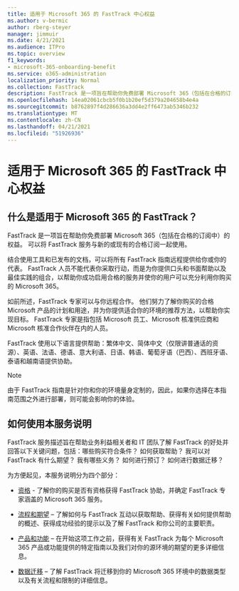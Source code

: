 ```yaml
---
title: 适用于 Microsoft 365 的 FastTrack 中心权益
ms.author: v-bermic
author: rberg-steyer
manager: jimmuir
ms.date: 4/21/2021
ms.audience: ITPro
ms.topic: overview
f1_keywords:
- microsoft-365-onboarding-benefit
ms.service: o365-administration
localization_priority: Normal
ms.collection: FastTrack
description: FastTrack 是一项旨在帮助你免费部署 Microsoft 365（包括在合格的订阅中）的权益。 可以将 FastTrack 服务与新的或现有的合格订阅一起使用。
ms.openlocfilehash: 14ea02061cbcb5f0b1b20ef5d379a204658b4e4a
ms.sourcegitcommit: b8762897f4d286636a3dd4e2ff6473ab5346b232
ms.translationtype: MT
ms.contentlocale: zh-CN
ms.lasthandoff: 04/21/2021
ms.locfileid: "51926936"
---
```

# <a name="fasttrack-center-benefit-for-microsoft-365"></a>适用于 Microsoft 365 的 FastTrack 中心权益

## <a name="what-is-fasttrack-for-microsoft-365"></a>什么是适用于 Microsoft 365 的 FastTrack？

FastTrack 是一项旨在帮助你免费部署 Microsoft 365（包括在合格的订阅中）的权益。 可以将 FastTrack 服务与新的或现有的合格订阅一起使用。

结合使用工具和已发布的文档，可以将所有 FastTrack 指南远程提供给你或你的代表。 FastTrack 人员不能代表你采取行动，而是为你提供口头和书面帮助以及最佳实践的组合，以帮助你成功启用合格的服务并使你的用户可以充分利用你购买的 Microsoft 365。

如前所述，FastTrack 专家可以与你远程合作。 他们努力了解你购买的合格 Microsoft 产品的计划和用途，并为你提供适合你的环境的推荐方法，以帮助你实现目标。 FastTrack 专家是指包括 Microsoft 员工、Microsoft 核准供应商和 Microsoft 核准合作伙伴在内的人员。

FastTrack 使用以下语言提供帮助：繁体中文、简体中文（仅限讲普通话的资源）、英语、法语、德语、意大利语、日语、韩语、葡萄牙语（巴西）、西班牙语、泰语和越南语提供协助。

> [!NOTE]
> 由于 FastTrack 指南是针对你和你的环境量身定制的，因此，如果你选择在本指南范围之外进行部署，则可能会影响你的体验。

## <a name="how-to-use-this-service-description"></a>如何使用本服务说明

FastTrack 服务描述旨在帮助业务利益相关者和 IT 团队了解 FastTrack 的好处并回答以下关键问题，包括：哪些购买符合条件？ 如何获取帮助？ 我可以对 FastTrack 有什么期望？ 我有哪些义务？ 如何进行预订？ 如何进行数据迁移？

为方便起见，本服务说明分为四个部分：

  - [资格](eligibility.md) - 了解你的购买是否有资格获得 FastTrack 协助，并确定 FastTrack 专家涵盖的 Microsoft 365 服务。

  - [流程和期望](process-and-expectations.md) – 了解如何与 FastTrack 互动以获取帮助、获得有关如何提供帮助的概述、获得成功经验的提示以及了解 FastTrack 和你公司的主要职责。

  - [产品和功能](products-and-capabilities.md) – 在开始这项工作之前，获得有关 FastTrack 为每个 Microsoft 365 产品或功能提供的特定指南以及我们对你的源环境的期望的更多详细信息。

  - [数据迁移](data-migration.md) – 了解 FastTrack 将迁移到你的 Microsoft 365 环境中的数据类型以及有关流程和限制的详细信息。
